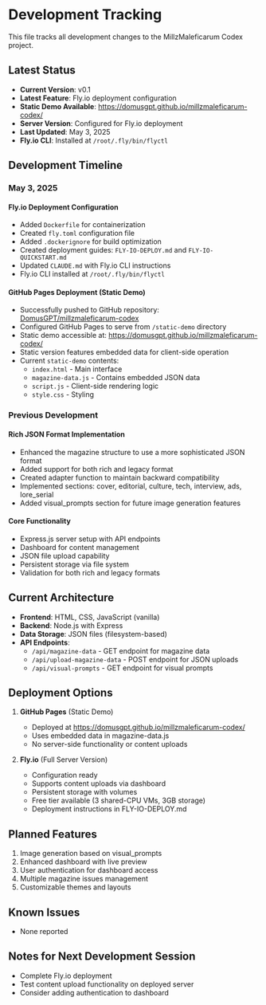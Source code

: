 # Development Tracking

This file tracks all development changes to the MillzMaleficarum Codex project.

## Latest Status

- **Current Version**: v0.1
- **Latest Feature**: Fly.io deployment configuration
- **Static Demo Available**: https://domusgpt.github.io/millzmaleficarum-codex/
- **Server Version**: Configured for Fly.io deployment
- **Last Updated**: May 3, 2025
- **Fly.io CLI**: Installed at `/root/.fly/bin/flyctl`

## Development Timeline

### May 3, 2025

#### Fly.io Deployment Configuration
- Added `Dockerfile` for containerization
- Created `fly.toml` configuration file
- Added `.dockerignore` for build optimization
- Created deployment guides: `FLY-IO-DEPLOY.md` and `FLY-IO-QUICKSTART.md`
- Updated `CLAUDE.md` with Fly.io CLI instructions
- Fly.io CLI installed at `/root/.fly/bin/flyctl`

#### GitHub Pages Deployment (Static Demo)
- Successfully pushed to GitHub repository: [DomusGPT/millzmaleficarum-codex](https://github.com/Domusgpt/millzmaleficarum-codex)
- Configured GitHub Pages to serve from `/static-demo` directory
- Static demo accessible at: https://domusgpt.github.io/millzmaleficarum-codex/
- Static version features embedded data for client-side operation
- Current `static-demo` contents:
  - `index.html` - Main interface
  - `magazine-data.js` - Contains embedded JSON data
  - `script.js` - Client-side rendering logic
  - `style.css` - Styling

### Previous Development

#### Rich JSON Format Implementation
- Enhanced the magazine structure to use a more sophisticated JSON format
- Added support for both rich and legacy format
- Created adapter function to maintain backward compatibility
- Implemented sections: cover, editorial, culture, tech, interview, ads, lore_serial
- Added visual_prompts section for future image generation features

#### Core Functionality
- Express.js server setup with API endpoints
- Dashboard for content management
- JSON file upload capability
- Persistent storage via file system
- Validation for both rich and legacy formats

## Current Architecture

- **Frontend**: HTML, CSS, JavaScript (vanilla)
- **Backend**: Node.js with Express
- **Data Storage**: JSON files (filesystem-based)
- **API Endpoints**:
  - `/api/magazine-data` - GET endpoint for magazine data
  - `/api/upload-magazine-data` - POST endpoint for JSON uploads
  - `/api/visual-prompts` - GET endpoint for visual prompts

## Deployment Options

1. **GitHub Pages** (Static Demo)
   - Deployed at https://domusgpt.github.io/millzmaleficarum-codex/
   - Uses embedded data in magazine-data.js
   - No server-side functionality or content uploads

2. **Fly.io** (Full Server Version)
   - Configuration ready
   - Supports content uploads via dashboard
   - Persistent storage with volumes
   - Free tier available (3 shared-CPU VMs, 3GB storage)
   - Deployment instructions in FLY-IO-DEPLOY.md

## Planned Features

1. Image generation based on visual_prompts
2. Enhanced dashboard with live preview
3. User authentication for dashboard access
4. Multiple magazine issues management
5. Customizable themes and layouts

## Known Issues

- None reported

## Notes for Next Development Session

- Complete Fly.io deployment
- Test content upload functionality on deployed server
- Consider adding authentication to dashboard
